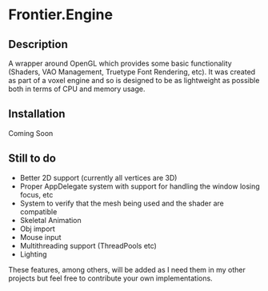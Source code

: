 Frontier.Engine
===============

## Description

A wrapper around OpenGL which provides some basic functionality (Shaders, VAO Management, Truetype Font Rendering, etc).
It was created as part of a voxel engine and so is designed to be as lightweight as possible both in terms of CPU and memory usage.

## Installation

Coming Soon

## Still to do

- Better 2D support (currently all vertices are 3D)
- Proper AppDelegate system with support for handling the window losing focus, etc
- System to verify that the mesh being used and the shader are compatible
- Skeletal Animation
- Obj import
- Mouse input
- Multithreading support (ThreadPools etc)
- Lighting

These features, among others, will be added as I need them in my other projects but feel free to contribute your own implementations.
